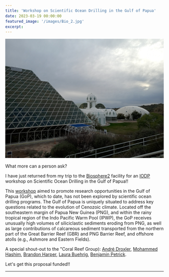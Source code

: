 ```yaml
---
title: 'Workshop on Scientific Ocean Drilling in the Gulf of Papua'
date: 2023-03-19 00:00:00
featured_image: '/images/Bio_2.jpg'
excerpt: 
---
```


![](/images/Bio_2.jpg)

What more can a person ask?

I have just returned from my trip to the [Biosphere2](https://biosphere2.org/) facility for an [IODP](https://www.iodp.org/) workshop on Scientific Ocean Drilling in the Gulf of Papua!!

This [workshop](https://usoceandiscovery.org/workshop-gulf-of-papua/) aimed to promote research opportunities in the Gulf of Papua (GoP), which to date, has not been explored by scientific ocean drilling programs. The Gulf of Papua is uniquely situated to address  key questions related to the evolution of Cenozoic climate. Located off the southeastern margin of Papua New Guinea (PNG), and within the rainy tropical region of the Indo Pacific Warm Pool (IPWP), the GoP receives unusually high volumes of siliciclastic sediments eroding from PNG, as well as large contributions of calcareous sediment transported from the northern part of the Great Barrier Reef (GBR) and PNG Barrier Reef, and offshore atolls (e.g., Ashmore and Eastern Fields).

A special shout-out to the "Coral Reef Group): [André Droxler](https://profiles.rice.edu/faculty/andre-w-droxler), [Mohammed Hashim](https://www2.whoi.edu/staff/mohammedhashim/), [Brandon Harper](https://www.linkedin.com/in/brandonbharper/), [Laura Buehrig](https://www.linkedin.com/in/laurabuehrig), [Benjamin Petrick](https://www.palaeontologie.ifg.uni-kiel.de/en/team/dr-benjamin-petrick).

Let's get this proposal funded!!






---
